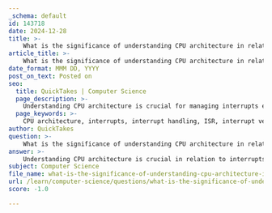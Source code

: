 ```yaml
---
_schema: default
id: 143718
date: 2024-12-28
title: >-
    What is the significance of understanding CPU architecture in relation to interrupts?
article_title: >-
    What is the significance of understanding CPU architecture in relation to interrupts?
date_format: MMM DD, YYYY
post_on_text: Posted on
seo:
  title: QuickTakes | Computer Science
  page_description: >-
    Understanding CPU architecture is crucial for managing interrupts efficiently, impacting multitasking, system responsiveness, priority management, and real-time processing.
  page_keywords: >-
    CPU architecture, interrupts, interrupt handling, ISR, interrupt vector table, multitasking, priority management, real-time processing, system stability, performance optimization
author: QuickTakes
question: >-
    What is the significance of understanding CPU architecture in relation to interrupts?
answer: >-
    Understanding CPU architecture is crucial in relation to interrupts for several reasons:\n\n1. **Design and Organization**: CPU architecture encompasses the design and organization of the CPU, including its instruction set, data types, and registers. This design directly influences how interrupts are managed. Different architectures may implement distinct methods for handling interrupts, which can affect the efficiency and speed of processing multiple tasks.\n\n2. **Interrupt Handling Mechanism**: The way a CPU handles interrupts is a fundamental aspect of its architecture. This includes how it identifies the type of interrupt (hardware or software), locates the appropriate Interrupt Service Routine (ISR) from the interrupt vector table, and manages the execution flow. A well-designed architecture can streamline this process, reducing latency and improving system responsiveness.\n\n3. **Priority Management**: In systems with multiple I/O devices, the ability to prioritize interrupts is essential. CPU architecture determines how these priorities are set and managed. A robust architecture allows the CPU to address more critical tasks first, which is vital for maintaining system stability and performance, especially in real-time applications.\n\n4. **Multitasking and Responsiveness**: Interrupts enable multitasking by allowing the CPU to temporarily halt its current execution to address urgent tasks. Understanding the architecture helps in grasping how effectively a CPU can switch between tasks and respond to events, which is crucial for applications requiring real-time processing, such as gaming or data acquisition systems.\n\n5. **Real-Time Processing**: The architecture of the CPU plays a significant role in its ability to handle real-time processing. Efficient interrupt handling ensures that time-sensitive tasks are managed promptly, which is essential for applications that require immediate feedback.\n\n6. **System Stability**: A well-architected CPU can handle multiple interrupts without crashing or causing instability. Understanding the architecture helps in designing systems that can manage high loads of interrupt requests without degrading performance.\n\nIn summary, a deep understanding of CPU architecture is vital for comprehending how interrupts function within a system. It influences the efficiency of multitasking, the responsiveness to critical events, and the overall stability of computing systems. This knowledge is indispensable for developers and engineers working on system-level programming, real-time applications, and performance optimization.
subject: Computer Science
file_name: what-is-the-significance-of-understanding-cpu-architecture-in-relation-to-interrupts.md
url: /learn/computer-science/questions/what-is-the-significance-of-understanding-cpu-architecture-in-relation-to-interrupts
score: -1.0

---
```


&nbsp;
